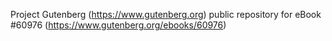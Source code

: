 Project Gutenberg (https://www.gutenberg.org) public repository for eBook #60976 (https://www.gutenberg.org/ebooks/60976)
